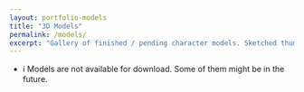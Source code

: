 ```yaml
---
layout: portfolio-models
title: "3D Models"
permalink: /models/
excerpt: "Gallery of finished / pending character models. Sketched thumbnails leads to reserved pages for unfinished ones, and hasn't much information."
---
```


- ℹ️ Models are not available for download. Some of them might be in the future.